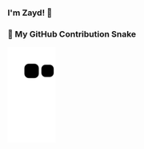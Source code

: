 ### I'm Zayd! 🦾  

### 🐍 My GitHub Contribution Snake
![GitHub Snake](https://raw.githubusercontent.com/zayd100/zayd100/output/github-contribution-grid-snake.svg)
